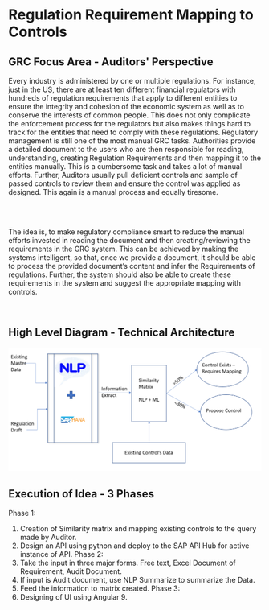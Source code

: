 # Regulation Requirement Mapping to Controls

## GRC Focus Area - Auditors' Perspective

Every industry is administered by one or multiple regulations. For instance, just in the US, there are at least ten different financial regulators with hundreds of regulation requirements that apply to different entities to ensure the integrity and cohesion of the economic system as well as to conserve the interests of common people.
This does not only complicate the enforcement process for the regulators but also makes things hard to track for the entities that need to comply with these regulations.
Regulatory management is still one of the most manual GRC tasks. Authorities provide a detailed document to the users who are then responsible for reading, understanding, creating Regulation Requirements and then mapping it to the entities manually. This is a cumbersome task and takes a lot of manual efforts.
Further, Auditors usually pull deficient controls and sample of passed controls to review them and ensure the control was applied as designed. This again is a manual process and equally tiresome.

<br>
<Br>

The idea is, to make regulatory compliance smart to reduce the manual efforts invested in reading the document and then creating/reviewing the requirements in the GRC system.
This can be achieved by making the systems intelligent, so that, once we provide a document, it should be able to process the provided document’s content and infer the Requirements of regulations. Further, the system should also be able to create these requirements in the system and suggest the appropriate mapping with controls. 

<br>

## High Level Diagram - Technical Architecture

![](/Images/HLD.png)


## Execution of Idea - 3 Phases

Phase 1:
1. Creation of Similarity matrix and mapping existing controls to the query made by Auditor.
2. Design an API using python and deploy to the SAP API Hub for active instance of API.
Phase 2:
1. Take the input in three major forms. Free text, Excel Document of Requirement, Audit Document.
2. If input is Audit document, use NLP Summarize to summarize the Data.
3. Feed the information to matrix created.
Phase 3:
1. Designing of UI using Angular 9.
